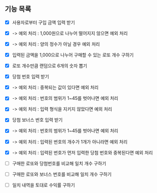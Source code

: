 ## 기능 목록

- [x] 사용자로부터 구입 금액 입력 받기
- [x] -> 예외 처리 : 1,000원으로 나누어 떨어지지 않으면 예외 처리
- [x] -> 예외 처리 : 양의 정수가 아닐 경우 예외 처리

- [x] 입력된 금액을 1,000으로 나누어 구매할 수 있는 로또 개수 구하기

- [x] 로또 개수만큼 랜덤으로 6개의 숫자 뽑기

- [x] 당첨 번호 입력 받기
- [x] -> 예외 처리 : 중복되는 값이 있다면 예외 처리
- [x] -> 예외 처리 : 번호의 범위가 1~45를 벗어나면 예외 처리
- [x] -> 예외 처리 : 입력 형식을 지키지 않았다면 예외 처리

- [x] 당첨 보너스 번호 입력 받기
- [x] -> 예외 처리 : 번호의 범위가 1~45를 벗어나면 예외 처리
- [x] -> 예외 처리 : 입력된 번호의 개수가 1개가 아니라면 예외 처리
- [x] -> 예외 처리 : 입력된 번호가 먼저 입력한 당첨 번호와 중복된다면 예외 처리

- [ ] 구매한 로또와 당첨번호를 비교해 일치 개수 구하기

- [ ] 구매한 로또와 보너스 번호를 비교해 일치 개수 구하기

- [ ] 일치 내역을 토대로 수익률 구하기
